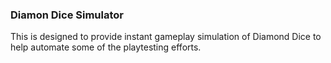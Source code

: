 ### Diamon Dice Simulator ###

This is designed to provide instant gameplay simulation of Diamond Dice to help automate some of the playtesting efforts.

